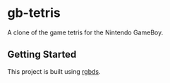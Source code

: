 # gb-tetris

A clone of the game tetris for the Nintendo GameBoy.

## Getting Started

This project is built using [rgbds](https://github.com/gbdev/rgbds).
